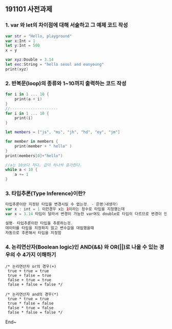 ## 191101 사전과제

### 1. var 와 let의 차이점에 대해 서술하고 그 예제 코드 작성

```swift
var str = "Hello, playground"
var x:Int = 1
let y:Int = 500
x = y

var xyz:Double = 3.14
let exc:String = "hello seoul and eunyoung"
print(xyz)
```



### 2. 반복문(loop)의 종류와 1~10까지 출력하는 코드 작성

```swift
for i in 1 ... 10 {
    print(a + i)
}
//---------------------
for i in 1 ... 10 {
    print(i)
}

let members = ["js", "ms", "jh", "hd", "ey", "jm"]

for member in members {
    print(member + " hello" )
}
print(members[0]+"hello")

//a는 10보다 작다. 값이 하나씩 증가한다.
while a < 10 {
    a += 1
}
```



### 3. 타입추론(Type Inference)이란?

```swift
타입추론이란 지정된 타입을 변경시킬 수 없는것. - 은영(내생각)
var x : int = 1 이런경우 x는 1이라는 정수로 타입을 지정했는데
var x = 3.14 타입이 달라서 변경이 가능한 var여도 double로 타입이 다르므로 변경이 안됨.

설명- 타입추론이란 타입을 추론하는것.
데이터를 타입을 지정하지 않고 변수값을 대입했을때
자동으로 추론해서 타입을 지정함
```



### 4. 논리연산자(Boolean logic)인 AND(&&) 와 OR(||)로 나올 수 있는 경우의 수 4가지 이해하기

```
/* 논리연산자 or의 경우(+)
 true + true = true
 true + false = true
 false + true = true
 false + false = false */

/* 논리연산자 and의 경우(*)
 true * true = true
 true * false = false
 false * true = false
 false * false = false */
```

End~
